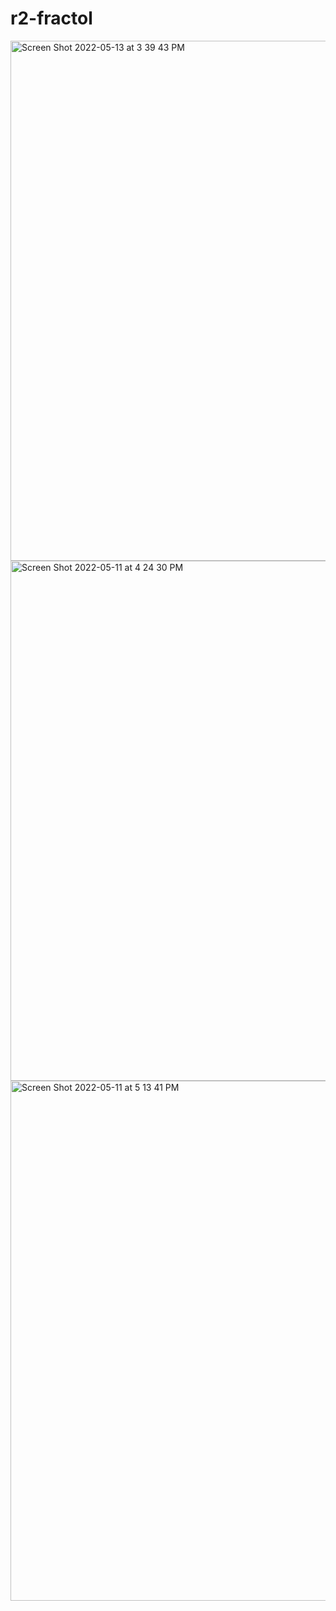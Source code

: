 # r2-fractol
<img width="832" alt="Screen Shot 2022-05-13 at 3 39 43 PM" src="https://user-images.githubusercontent.com/93135858/168423123-d65c4602-65fa-4bfc-bd01-381f6e7fbded.png">
<img width="832" alt="Screen Shot 2022-05-11 at 4 24 30 PM" src="https://user-images.githubusercontent.com/93135858/168423127-0400c0bd-59b6-4c9c-9e65-4a4ebcb25bee.png">
<img width="832" alt="Screen Shot 2022-05-11 at 5 13 41 PM" src="https://user-images.githubusercontent.com/93135858/168423132-8eb76e4d-e427-41d1-8a11-fbdad3683002.png">
